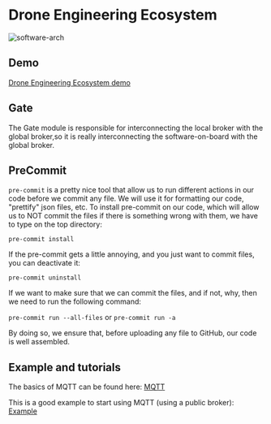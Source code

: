 # Drone Engineering Ecosystem
![software-arch](https://user-images.githubusercontent.com/32190349/155320787-f8549148-3c93-448b-b79a-388623ca5d3f.png)

## Demo
[Drone Engineering Ecosystem demo](https://www.youtube.com/playlist?list=PL64O0POFYjHpXyP-T063RdKRJXuhqgaXY)

## Gate
The Gate module is responsible for interconnecting the local broker with the global broker,so it is really
interconnecting the software-on-board with the global broker.

## PreCommit
`pre-commit` is a pretty nice tool that allow us to run different actions in our code before we commit any file.
We will use it for formatting our code, "prettify" json files, etc. To install pre-commit on our code,
which will allow us to NOT commit the files if there is something wrong with them, we have to type on the top directory:

`pre-commit install`

If the pre-commit gets a little annoying, and you just want to commit files, you can deactivate it:

`pre-commit uninstall`

If we want to make sure that we can commit the files, and if not, why, then we need to run the following command:

`pre-commit run --all-files` or `pre-commit run -a`

By doing so, we ensure that, before uploading any file to GitHub, our code is well assembled.


## Example and tutorials

The basics of MQTT can be found here:
[MQTT](https://www.youtube.com/watch?v=EIxdz-2rhLs)

This is a good example to start using MQTT (using a public broker):
[Example](https://www.youtube.com/watch?v=kuyCd53AOtg)
